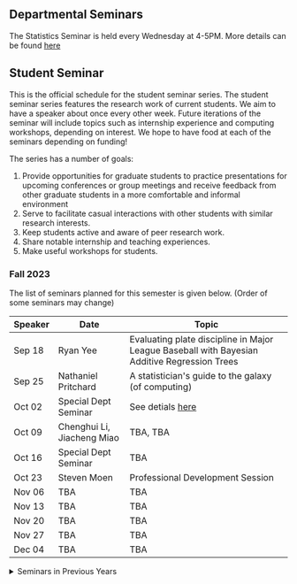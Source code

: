 ## Departmental Seminars

The Statistics Seminar is held every Wednesday at 4-5PM.
More details can be found [here](https://today.wisc.edu/events/tag/statistics%20seminars)

## Student Seminar

This is the official schedule for the student seminar series. The student seminar series features the research work of current students. We aim to have a speaker about once every other week. Future iterations of the seminar will include topics such as internship experience and computing workshops, depending on interest. We hope to have food at each of the seminars depending on funding!

The series has a number of goals:
1. Provide opportunities for graduate students to practice presentations for upcoming conferences or group meetings and receive feedback from other graduate students in a more comfortable and informal environment
2. Serve to facilitate casual interactions with other students with similar research interests.
3. Keep students active and aware of peer research work.
4. Share notable internship and teaching experiences.
5. Make useful workshops for students.


### Fall 2023

The list of seminars planned for this semester is given below. (Order of some seminars may change)

| Speaker          | Date   | Topic                                                                                                                                                    |
|------------------|--------|----------------------------------------------------------------------------------------------------------------------------------------------------------|
| Sep 18 | Ryan Yee  | Evaluating plate discipline in Major League Baseball with Bayesian Additive Regression Trees |
| Sep 25 | Nathaniel Pritchard | A statistician's guide to the galaxy (of computing)|
| Oct 02 | Special Dept Seminar | See detials [here](https://today.wisc.edu/events/view/183723) |
| Oct 09 | Chenghui Li, Jiacheng Miao | TBA, TBA |
| Oct 16 | Special Dept Seminar | TBA |
| Oct 23 | Steven Moen | Professional Development Session |
| Nov 06 | TBA | TBA |
| Nov 13 | TBA | TBA |
| Nov 20 | TBA | TBA |
| Nov 27 | TBA | TBA |
| Dec 04 | TBA | TBA |


<details>
<summary>Seminars in Previous Years</summary>

#### Spring 2019

| Speaker          | Date   | Topic                                                                                                                                                    |
|------------------|--------|----------------------------------------------------------------------------------------------------------------------------------------------------------|
| Ke Chen          | Feb 1  | <a href="fliers/chen_seminar_2019.pdf">Inverse Problem in Optimal Tomography</a>                                                                         |
| Gonzalo Contador | Feb 11 | <a href="fliers/Contador-Poster.pdf">Sampling a Multi-Dimensional Branching Tree</a>                                                                     |
| Ye Zheng         | Mar 29 | <a href="fliers/Zheng-March-29.pdf">Signals Recovery of Three-dimensional Chromatin Interactions: Statistical Challenges Lead to Biological Insights</a> |


#### Fall 2018

| Speaker           | Date   | Topic                                                                                                                                                            |
|-------------------|--------|------------------------------------------------------------------------------------------------------------------------------------------------------------------|
| Jake Maronge      | Nov 2  | <a href="fliers/maronge_seminar_2018.pdf">Making Websites with R</a>                                                                                             |
| Thevaa Chandereng | Nov 9  | <a href="fliers/chandereng_seminar_2018.pdf">Adaptive Bayesian Clinical Trial for Incorporating  Historical Data and Early Stopping for Success and Futility</a> |
| Yuhua Zhu         | Nov 16 | <a href="fliers/zhu_seminar_2018.pdf">A PDE Perspective of Stochastic Gradient Descent in Deep Learning</a>                                                      |
| Alex Hayes        | Nov 30 | <a href="fliers/hayes_seminar_2018.pdf">Solving the model representation problem with broom</a>                                                                  |
| Stephen Berg      | Dec 7  | <a href="fliers/berg_seminar_2018.pdf">Workshop on using Rcpp to write an R package</a> (<a href="workshops/berg/materials.zip">materials</a>)                   |

#### Spring 2018

| Speaker            | Date   | Topic                                                                                                                                                |
|--------------------|--------|------------------------------------------------------------------------------------------------------------------------------------------------------|
| Muxuan Liang       | Mar 2  | <a href="fliers/muxuan_seminar_2018.pdf">A Semiparametric Approach to Model Effect Modification</a>                                                  |
| Cora Allen-Coleman | Mar 9  | <a href="fliers/cora_seminar_2018.pdf">Ranking Methods</a>                                                                                           |
| Katie Gold         | Mar 23 | <a href="fliers/katie_seminar_2018.pdf">Hyperspectral reflectance-based predictive models for early disease detection</a>                            |
| Fred Boehm         | Apr 6  | <a href="fliers/fred_seminar_2018.pdf">Statistical Methods in Systems Genetics Studies</a>                                                           |
| Xiaowu Dai         | Apr 20 | <a href="fliers/xiaowu_seminar_2018.pdf">Optimal Nonparametric Estimation with Derivatives</a>                                                       |
| Ting Ye            | May 4  | <a href="fliers/ting_seminar_2018.pdf">A Robust Approach to Sample Size Calculation in Cancer Immunotherapy Trials with Delayed Treatment Effect</a> |

</details>
